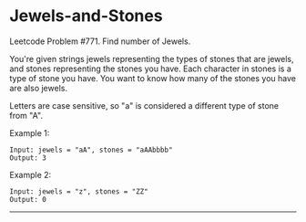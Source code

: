 # Jewels-and-Stones
Leetcode Problem #771. Find number of Jewels.

You're given strings jewels representing the types of stones that are jewels, and stones representing the stones you have. Each character in stones is a type of stone you have. You want to know how many of the stones you have are also jewels.

Letters are case sensitive, so "a" is considered a different type of stone from "A".

 

Example 1:
```
Input: jewels = "aA", stones = "aAAbbbb"
Output: 3
```

Example 2:
```
Input: jewels = "z", stones = "ZZ"
Output: 0
```

---
